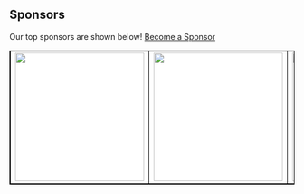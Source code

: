 ## Sponsors

Our top sponsors are shown below! [Become a Sponsor](127.0.0.1:5001/sponsors/YTi2n8kMjjX1CmfcEeos)

<table style="background-color: white; border: 1px solid black">
  <tbody>
    <tr width="1200px">
      <td width="300px" align="center" style="border: 1px solid black">
        <a href="127.0.0.1:5001/sponsors/YTi2n8kMjjX1CmfcEeos/0">
          <img src="https://storage.googleapis.com/readmesponsors-prod.firebasestorage.app/projects/YTi2n8kMjjX1CmfcEeos/image_0.png" width="228"/>
        </a>
      </td>
      <td width="300px" align="center" style="border: 1px solid black">
        <a href="127.0.0.1:5001/sponsors/YTi2n8kMjjX1CmfcEeos/1">
          <img src="https://storage.googleapis.com/readmesponsors-prod.firebasestorage.app/projects/YTi2n8kMjjX1CmfcEeos/image_1.png" width="228"/>
        </a>
      </td>
      <td width="300px" align="center" style="border: 1px solid black">
        <a href="127.0.0.1:5001/sponsors/YTi2n8kMjjX1CmfcEeos/2">
          <img src="https://storage.googleapis.com/readmesponsors-prod.firebasestorage.app/projects/YTi2n8kMjjX1CmfcEeos/image_2.png" width="228"/>
        </a>
      </td>
      <td width="300px" align="center" style="border: 1px solid black">
        <a href="127.0.0.1:5001/sponsors/YTi2n8kMjjX1CmfcEeos/3">
          <img src="https://storage.googleapis.com/readmesponsors-prod.firebasestorage.app/projects/YTi2n8kMjjX1CmfcEeos/image_3.png" width="228"/>
        </a>
      </td>
    </tr>
  </tbody>
</table>
